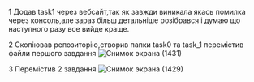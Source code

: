 1 Додав task1 через вебсайт,так як завжди виникала якась помилка через консоль,але зараз більш детальніше розібрався і думаю що наступного разу все вийде краще.

2 Скопіював репозиторію,створив папки task0 та task_1 перемістив файли першого завдання
![Снимок экрана (1431)](https://user-images.githubusercontent.com/85665926/123357699-ba172880-d572-11eb-9df6-0148cfa0edc5.png)


3 Перемістив 2 завдання
![Снимок экрана (1429)](https://user-images.githubusercontent.com/85665926/123357472-3d844a00-d572-11eb-9b15-c2e69f872b8f.png)


